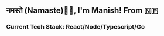 <!--
**Eddie023/eddie023** is a ✨ _special_ ✨ repository because its `README.md` (this file) appears on your GitHub profile. -->

### <h2>नमस्ते (Namaste)🙏🏻, I'm Manish! From 🇳🇵 

### <h3> Current Tech Stack: React/Node/Typescript/Go
